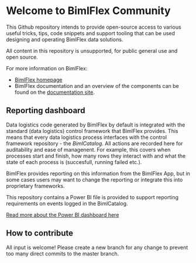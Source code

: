 # Welcome to BimlFlex Community

This Github repository intends to provide open-source access to various useful tricks, tips, code snippets and support tooling that can be used designing and operating BimlFlex data solutions.

All content in this repository is unsupported, for public general use and open source.

For more information on BimlFlex:

* [BimlFlex homepage](https://www.bimlflex.com/)
* BimlFlex documentation and an overview of the components can be found on the [documentation site](https://docs.varigence.com/bimlflex/index).

## Reporting dashboard

Data logistics code generated by BimlFlex by default is integrated with the standard (data logistics) control framework that BimlFlex provides. This means that every data logistics process interfaces with the control framework repository - the _BimlCatalog_. All actions are recorded here for auditability and ease of managenent. For example, this covers when processes start and finish, how many rows they interact with and what the state of each process is (succesfull, running failed etc.).

BimlFlex provides reporting on this information from the BimlFlex App, but in some cases users may want to change the reporting or integrate this into proprietary frameworks.

This repository contains a Power BI file is provided to support reporting requirements on events logged in the BimlCatalog.

[Read more about the Power BI dashboard here](BimlCatalogReporting/PowerBI)

## How to contribute

All input is welcome! Please create a new branch for any change to prevent too many direct commits to the master branch.
